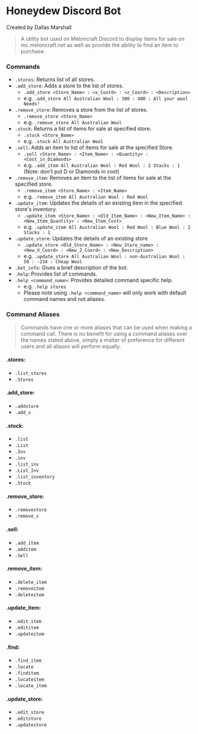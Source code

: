 # Honeydew Discord Bot
Created by Dallas Marshall

> A utility bot used on Meloncraft Discord to display items for sale on mc.meloncraft.net as well as provide the ability to find an item to purchase.

### Commands
- `.stores`: Returns list of all stores.
- `.add_store`: Adds a store to the list of stores.
  - `.add_store <Store_Name> : <x_Coord> : <z_Coord> : <Description>`
  - e.g. `.add_store All Australian Wool : 300 : 400 : All your wool Needs!`
- `.remove_store`: Removes a store from the list of stores.
  - `.remove_store <Store_Name>`
  - e.g. `.remove_store All Australian Wool`
- `.stock`: Returns a list of items for sale at specified store.
  - `.stock <Store_Name>`
  - e.g. `.stock All Australian Wool`
- `.sell`: Adds an item to list of items for sale at the specified Store.
  - `.sell <Store_Name> : <Item_Name> : <Quantity> : <Cost_in_Diamonds>`
  - e.g. `.add_item All Australian Wool : Red Wool : 2 Stacks : 1` (Note: don't put D or Diamonds in cost)
- `.remove_item`: Removes an item to the list of items for sale at the specified store.
  - `.remove_item <Store_Name> : <Item_Name>`
  - e.g. `.remove_item All Australian Wool : Red Wool`
- `.update_item`: Updates the details of an existing item in the specified store's inventory.
  - `.update_item <Store_Name> : <Old_Item_Name> : <New_Item_Name> : <New_Item_Quantity> : <New_Item_Cost>`
  - e.g. `.update_item All Australian Wool : Red Wool : Blue Wool : 2 Stacks : 1`
- `.update_store`: Updates the details of an existing store.
  - `.update_store <Old_Store_Name> : <New_Store_name> : <New_X_Coord> : <New_Z_Coord> : <New_Description>`
  - e.g. `.update_store All Australian Wool : non-Australian Wool : 50 : -234 : Cheap Wool`
- `.bot_info`: Gives a brief description of the bot.
- `.help`: Provides list of commands.
- `.help <command_name>`: Provides detailed command specific help.
  - e.g. `.help stores`
  - Please note using `.help <command_name>` will only work with default command names and not aliases.

### Command Aliases
> Commands have one or more aliases that can be used when making a command call. There is no benefit for using a command aliases over the names stated above, simply a matter of preference for different users and all aliases will perform equally.

#### .stores:
- `.list_stores`
- `.Stores`
#### .add_store:
- `.addstore`
- `.add_s`
#### .stock:
- `.list`
- `.List`
- `.Inv`
- `.inv`
- `.list_inv`
- `.List_Inv`
- `.list_inventory`
- `.Stock` 
#### .remove_store:
- `.removestore`
- `.remove_s`
#### .sell:
- `.add_item`
- `.additem`
- `.Sell`
#### .remove_item:
- `.delete_item`
- `.removeitem`
- `.deleteitem`
#### .update_item:
- `.edit_item`
- `.edititem`
- `.updateitem`
#### .find:
- `.find_item`
- `.locate`
- `.finditem`
- `.locateitem`
- `.locate_item`
#### .update_store:
- `.edit_store`
- `.editstore`
- `.updatestore`
